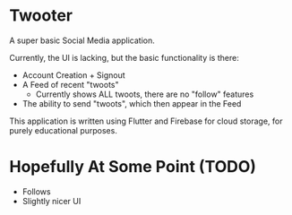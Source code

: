 # Twooter

A super basic Social Media application.

Currently, the UI is lacking, but the basic functionality is there:

* Account Creation + Signout
* A Feed of recent "twoots"
  * Currently shows ALL twoots, there are no "follow" features
* The ability to send "twoots", which then appear in the Feed

This application is written using Flutter and Firebase for cloud storage, for purely educational purposes.

# Hopefully At Some Point (TODO)
* Follows
* Slightly nicer UI
